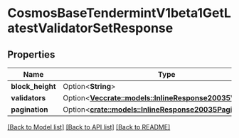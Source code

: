 # CosmosBaseTendermintV1beta1GetLatestValidatorSetResponse

## Properties

Name | Type | Description | Notes
------------ | ------------- | ------------- | -------------
**block_height** | Option<**String**> |  | [optional]
**validators** | Option<[**Vec<crate::models::InlineResponse20035Validators>**](inline_response_200_35_validators.md)> |  | [optional]
**pagination** | Option<[**crate::models::InlineResponse20035Pagination**](inline_response_200_35_pagination.md)> |  | [optional]

[[Back to Model list]](../README.md#documentation-for-models) [[Back to API list]](../README.md#documentation-for-api-endpoints) [[Back to README]](../README.md)


